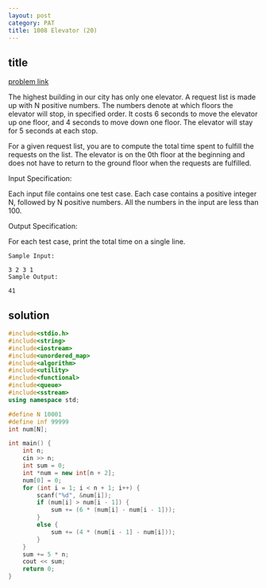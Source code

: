 ```yaml
---
layout: post
category: PAT
title: 1008 Elevator (20)
---
```


## title
[problem link](https://pintia.cn/problem-sets/994805342720868352/problems/994805511923286016)

The highest building in our city has only one elevator. A request list is made up with N positive numbers. The numbers denote at which floors the elevator will stop, in specified order. It costs 6 seconds to move the elevator up one floor, and 4 seconds to move down one floor. The elevator will stay for 5 seconds at each stop.

For a given request list, you are to compute the total time spent to fulfill the requests on the list. The elevator is on the 0th floor at the beginning and does not have to return to the ground floor when the requests are fulfilled.

Input Specification:

Each input file contains one test case. Each case contains a positive integer N, followed by N positive numbers. All the numbers in the input are less than 100.

Output Specification:

For each test case, print the total time on a single line.
	
	Sample Input:
	
	3 2 3 1
	Sample Output:
	
	41

## solution


```c++
#include<stdio.h>
#include<string>
#include<iostream>
#include<unordered_map>
#include<algorithm>
#include<utility>
#include<functional>
#include<queue>
#include<sstream>
using namespace std;

#define N 10001
#define inf 99999
int num[N];

int main() {
	int n;
	cin >> n;
	int sum = 0;
	int *num = new int[n + 2];
	num[0] = 0;
	for (int i = 1; i < n + 1; i++) {
		scanf("%d", &num[i]);
		if (num[i] > num[i - 1]) {
			sum += (6 * (num[i] - num[i - 1]));
		}
		else {
			sum += (4 * (num[i - 1] - num[i]));
		}
	}
	sum += 5 * n;
	cout << sum;
	return 0;
}

```